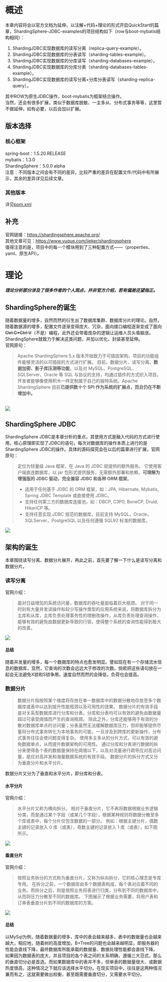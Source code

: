 # 概述
本章内容将会以官方文档为延伸，以注解+代码+理论的形式开启QuickStart的篇章，ShardingSphere-JDBC-examples的项目结构如下（row与boot-mybatis结构相同）：

1. ShardingJDBC实现数据库的读写分离（replica-query-example）。
1. ShardingJDBC实现数据库的分表读写（sharding-tables-example）。
1. ShardingJDBC实现数据库的分库读写（sharding-databases-example）。
1. ShardingJDBC实现数据库的分库分表（sharding-databases-tables-example）。
1. ShardingJDBC实现数据库的读写分离+分库分表读写（sharding-replica-query）。

其中ROW为原生JDBC操作，boot-mybatis为框架结合操作。<br />当然，还会有很多扩展，类似于数据库脱敏、一主多从、分布式事务等等，这里暂不做延伸，如有必要，以后会加以扩展。
## 版本选择
### 核心框架
spring-boot：1.5.20.RELEASE<br />mybatis：1.3.0<br />ShardingSphere：5.0.0 alpha<br />注意：不同版本之间会有不同的差异，比较严重的差异在配置文件/代码中有所展示，其余的差异详见后续文章。
### 其他版本
详见[pom.xml](pom.xml)
## 补充
官网链接：https://shardingsphere.apache.org/<br/>
其他文章可见：https://www.yuque.com/jieker/shardingsphere<br/>
值得注意的是，项目中的每一个模块用到了三种配置方式——（properties、yaml、原生API）。
# 理论
_**理论分析部分涉及了很多作者的个人观点，并非官方介绍，若有偏差还望指正。**_
## ShardingSphere的诞生
随着数据量的增多，自然而然的衍生出了数据库集群、数据库分片的理论。自然，随着数据源的增多，配置文件逐渐变得庞大、冗杂，面向接口编程逐渐变成了面向~~Ctrl C+Ctrl V~~（不是）编程，此外还会带着庞杂的逻辑让运维人员头昏脑涨。ShardingSphere就致力于解决这类问题，并加以优化、封装甚至延伸。<br />官网原句：
> Apache ShardingSphere 5.x 版本开始致力于可插拔架构，项目的功能组件能够灵活的以可插拔的方式进行扩展。 目前，数据分片、读写分离、**数据加密、影子库压测等功能**，以及对 MySQL、PostgreSQL、SQLServer、Oracle 等 SQL 与协议的支持，均通过插件的方式织入项目。 开发者能够像使用积木一样定制属于自己的独特系统。Apache ShardingSphere 目前**已提供数十个 SPI 作为系统的扩展点，而且仍在不断增加中。**

<br />![](https://cdn.nlark.com/yuque/0/2020/png/485026/1609222444273-1549e5d4-fda7-4d31-9861-79e01b68be19.png#align=left&display=inline&height=799&margin=%5Bobject%20Object%5D&originHeight=799&originWidth=1424&size=0&status=done&style=none&width=1424)<br />

## ShardingSphere JDBC
ShardingSphere JDBC是本章分析的重点，其使用方式是融入代码的方式进行使用，核心原理即实现了JDBC的语句，每次对数据库的操作本质上进行的是ShardingSphere JDBC的操作。具体的源码探究会在以后的篇章进行扩展，官网原句：
> 定位为轻量级 Java 框架，在 Java 的 JDBC 层提供的额外服务。 它使用客户端直连数据库，以 jar 包形式提供服务，无需额外部署和依赖，**可理解为增强版的 JDBC 驱动，完全兼容 JDBC 和各种 ORM 框架**。
> - 适用于任何基于 JDBC 的 ORM 框架，如：JPA, Hibernate, Mybatis, Spring JDBC Template 或直接使用 JDBC。
> - 支持任何第三方的数据库连接池，如：DBCP, C3P0, BoneCP, Druid, HikariCP 等。
> - 支持任意实现 JDBC 规范的数据库，目前支持 MySQL，Oracle，SQLServer，PostgreSQL 以及任何遵循 SQL92 标准的数据库。

![](https://cdn.nlark.com/yuque/0/2020/png/485026/1609222781907-43e5c583-437d-4b05-adaf-31df65b6899d.png#align=left&display=inline&height=691&margin=%5Bobject%20Object%5D&originHeight=691&originWidth=710&size=0&status=done&style=none&width=710)
## 架构的诞生
本章围绕读写分离、数据分片展开，再此之前，首先要了解一下什么是读写分离和数据分片。
### 读写分离
官网介绍：
> 面对日益增加的系统访问量，数据库的吞吐量面临着巨大瓶颈。 对于同一时刻有大量并发读操作和较少写操作类型的应用系统来说，将数据库拆分为主库和从库，主库负责处理事务性的增删改操作，从库负责处理查询操作，能够有效的避免由数据更新导致的行锁，使得整个系统的查询性能得到极大的改善。

![](https://cdn.nlark.com/yuque/0/2020/png/485026/1609223219454-92670676-e54f-4932-954f-8d2d2874e485.png#align=left&display=inline&height=840&margin=%5Bobject%20Object%5D&originHeight=840&originWidth=1242&size=0&status=done&style=none&width=1242)
#### 总结
随着并发量的增多，每一个数据库的特点也愈发明显。譬如现在有一个存储流水信息的数据库，显然，它查询的次数会远远大于修改的次数。倘若把这些语句放在一起会无法避免X锁和S锁争用，速度自然而然的会降低，负荷也会提高。
### 数据分片
> 数据分片指按照某个维度将存放在单一数据库中的数据分散地存放至多个数据库或表中以达到提升性能瓶颈以及可用性的效果。 数据分片的有效手段是对关系型数据库进行分库和分表。分库和分表均可以有效的避免由数据量超过可承受阈值而产生的查询瓶颈。 除此之外，分库还能够用于有效的分散对数据库单点的访问量；分表虽然无法缓解数据库压力，但却能够提供尽量将分布式事务转化为本地事务的可能，一旦涉及到跨库的更新操作，分布式事务往往会使问题变得复杂。 使用多主多从的分片方式，可以有效的避免数据单点，从而提升数据架构的可用性。
> 通过分库和分表进行数据的拆分来使得各个表的数据量保持在阈值以下，以及对流量进行疏导应对高访问量，是应对高并发和海量数据系统的有效手段。 数据分片的拆分方式又分为垂直分片和水平分片。

数据分片又分为了垂直和水平分片，即分库和分表。
#### 水平分片
官网介绍：
> 水平分片又称为横向拆分。 相对于垂直分片，它不再将数据根据业务逻辑分类，而是通过某个字段（或某几个字段），根据某种规则将数据分散至多个库或表中，每个分片仅包含数据的一部分。 例如：根据主键分片，偶数主键的记录放入 0 库（或表），奇数主键的记录放入 1 库（或表），如下图所示。

![](https://cdn.nlark.com/yuque/0/2020/png/485026/1609224079221-92d86267-1163-4fac-b0c1-5383868516e5.png#align=left&display=inline&height=837&margin=%5Bobject%20Object%5D&originHeight=837&originWidth=1228&size=0&status=done&style=none&width=1228)
#### 垂直分片
官网介绍：
> 按照业务拆分的方式称为垂直分片，又称为纵向拆分，它的核心理念是专库专用。 在拆分之前，一个数据库由多个数据表构成，每个表对应着不同的业务。而拆分之后，则是按照业务将表进行归类，分布到不同的数据库中，从而将压力分散至不同的数据库。 下图展示了根据业务需要，将用户表和订单表垂直分片到不同的数据库的方案。

![](https://cdn.nlark.com/yuque/0/2020/png/485026/1609224128022-95b7f72e-3d3f-4d33-bfb0-09d47f9e560c.png#align=left&display=inline&height=803&margin=%5Bobject%20Object%5D&originHeight=803&originWidth=1066&size=0&status=done&style=none&width=1066)
#### 总结
以MySql为例，随着数据量的增多，库中的表会越来越多，表中的数据量也会越来越大，相应地，随着树的高度增加，B+Tree的问题也会越来越明显，即服务器的性能会直线下降，最终数据库所能承载的数据量、数据处理性能都会直线下降。<br />如果因为数据表的庞大，并且项目的各个表之间的关系明确，遵循三大范式，那么的垂直切分必是首选。而如果数据库中的表并不多，但单表的数据量很大、或数据热度很高，这种情况之下就应该选择水平切分。在现实项目中，往往是这两种情况兼而有之，这就需要做出权衡，甚至既需要垂直切分，又需要水平切分。
